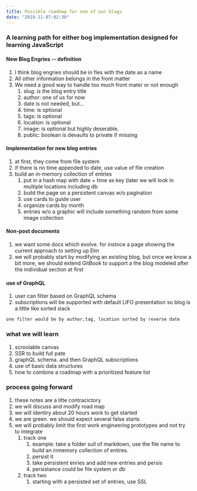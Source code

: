```yaml
---
title: Possible roadmap for one of our blogs
date: "2019-11-07:02:30"
---
```

### A learning path for either bog implementation designed for learning JavaScript
#### New Blog Engries -- definition
1. I think blog engries should be in fles with the date as a name
1. All other information belongs in the front matter
1. We need a good way to handle too much front mater or not enough
    1. slug: is the blog entry title
    1. author: one of us for now
    1. date is not needed, but...
    1. time: is optional
    1. tags: is optional
    1. location: is optional
    1. image: is optional but highly deserable. 
    1. public: boolean is devaults to private if missing
#### Implementation for new blog entries
1. at first, they come from file system
1. if there is no time appended to date, use value of file creation
1. build an in-memory collection of entries
    1. put in a hash map with date + time as key (later we will look in multiple locations including db
    1. build the page on a persistent canvas w/o pagination
    1. use cards to guide user
    1. organize cards by month
    1. entries w/o a graphic will include something random from some image collection
#### Non-post documents
1. we want some docs which evolve. for instnce a page showing the current approach to setting up Elm
1. we will probably start by modifying an existing blog, but once we know a bit more, 
we should extend GitBook to support a the blog modeled after the individual section at first
#### use of GraphQL
1. user can filter based on GraphQL schema 
1. subscriptions will be supported with default LIFO presentation so blog is a little like sorted slack
````
one filter would be by author,tag, location sorted by reverse date 
````
### what we will learn
1. scroolable canvas
1. SSR to build full pate
1. graphQL schema. and then GraphQL subscriptions 
1. use of basic data structures
1. how to combine a roadmap with a prioritized feature list

### process going forward
1. these notes are a litte contracictory
1. we will discuss and modify road map
1. we will identiry about 20 hours work to get started
1. we are green. we should expect several false starts
1. we will probably limit the first work engineering prototypes and not try to integrate
    1. track one
        1. example: take a folder sull of markdown, use the file name to build an inmemory collection of entires.
        1. persist it
        1. take persistent enries and add new entries and persis
        1. persistance could be file system or db
    1. track two
        1.    starting with a persisted set of entries, use SSL
